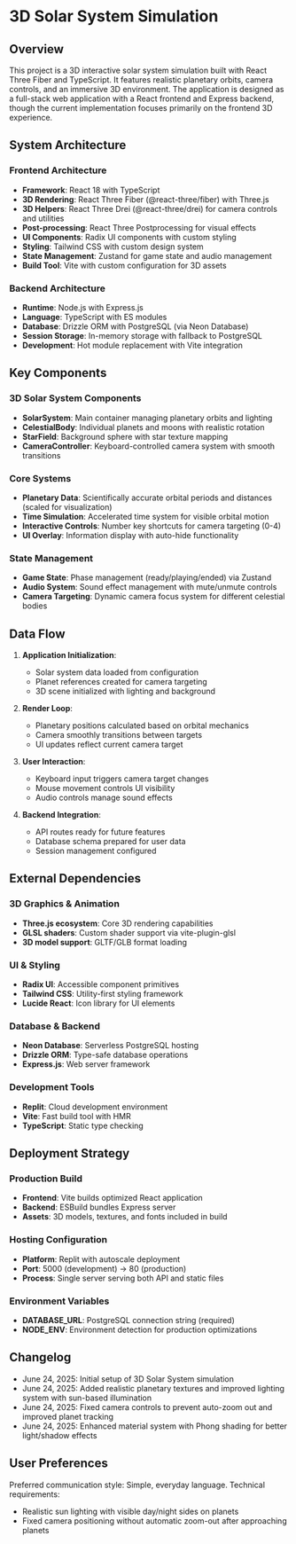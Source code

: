 # 3D Solar System Simulation

## Overview

This project is a 3D interactive solar system simulation built with React Three Fiber and TypeScript. It features realistic planetary orbits, camera controls, and an immersive 3D environment. The application is designed as a full-stack web application with a React frontend and Express backend, though the current implementation focuses primarily on the frontend 3D experience.

## System Architecture

### Frontend Architecture
- **Framework**: React 18 with TypeScript
- **3D Rendering**: React Three Fiber (@react-three/fiber) with Three.js
- **3D Helpers**: React Three Drei (@react-three/drei) for camera controls and utilities
- **Post-processing**: React Three Postprocessing for visual effects
- **UI Components**: Radix UI components with custom styling
- **Styling**: Tailwind CSS with custom design system
- **State Management**: Zustand for game state and audio management
- **Build Tool**: Vite with custom configuration for 3D assets

### Backend Architecture
- **Runtime**: Node.js with Express.js
- **Language**: TypeScript with ES modules
- **Database**: Drizzle ORM with PostgreSQL (via Neon Database)
- **Session Storage**: In-memory storage with fallback to PostgreSQL
- **Development**: Hot module replacement with Vite integration

## Key Components

### 3D Solar System Components
- **SolarSystem**: Main container managing planetary orbits and lighting
- **CelestialBody**: Individual planets and moons with realistic rotation
- **StarField**: Background sphere with star texture mapping
- **CameraController**: Keyboard-controlled camera system with smooth transitions

### Core Systems
- **Planetary Data**: Scientifically accurate orbital periods and distances (scaled for visualization)
- **Time Simulation**: Accelerated time system for visible orbital motion
- **Interactive Controls**: Number key shortcuts for camera targeting (0-4)
- **UI Overlay**: Information display with auto-hide functionality

### State Management
- **Game State**: Phase management (ready/playing/ended) via Zustand
- **Audio System**: Sound effect management with mute/unmute controls
- **Camera Targeting**: Dynamic camera focus system for different celestial bodies

## Data Flow

1. **Application Initialization**: 
   - Solar system data loaded from configuration
   - Planet references created for camera targeting
   - 3D scene initialized with lighting and background

2. **Render Loop**:
   - Planetary positions calculated based on orbital mechanics
   - Camera smoothly transitions between targets
   - UI updates reflect current camera target

3. **User Interaction**:
   - Keyboard input triggers camera target changes
   - Mouse movement controls UI visibility
   - Audio controls manage sound effects

4. **Backend Integration**:
   - API routes ready for future features
   - Database schema prepared for user data
   - Session management configured

## External Dependencies

### 3D Graphics & Animation
- **Three.js ecosystem**: Core 3D rendering capabilities
- **GLSL shaders**: Custom shader support via vite-plugin-glsl
- **3D model support**: GLTF/GLB format loading

### UI & Styling
- **Radix UI**: Accessible component primitives
- **Tailwind CSS**: Utility-first styling framework
- **Lucide React**: Icon library for UI elements

### Database & Backend
- **Neon Database**: Serverless PostgreSQL hosting
- **Drizzle ORM**: Type-safe database operations
- **Express.js**: Web server framework

### Development Tools
- **Replit**: Cloud development environment
- **Vite**: Fast build tool with HMR
- **TypeScript**: Static type checking

## Deployment Strategy

### Production Build
- **Frontend**: Vite builds optimized React application
- **Backend**: ESBuild bundles Express server
- **Assets**: 3D models, textures, and fonts included in build

### Hosting Configuration
- **Platform**: Replit with autoscale deployment
- **Port**: 5000 (development) → 80 (production)
- **Process**: Single server serving both API and static files

### Environment Variables
- **DATABASE_URL**: PostgreSQL connection string (required)
- **NODE_ENV**: Environment detection for production optimizations

## Changelog

- June 24, 2025: Initial setup of 3D Solar System simulation
- June 24, 2025: Added realistic planetary textures and improved lighting system with sun-based illumination
- June 24, 2025: Fixed camera controls to prevent auto-zoom out and improved planet tracking
- June 24, 2025: Enhanced material system with Phong shading for better light/shadow effects

## User Preferences

Preferred communication style: Simple, everyday language.
Technical requirements:
- Realistic sun lighting with visible day/night sides on planets
- Fixed camera positioning without automatic zoom-out after approaching planets